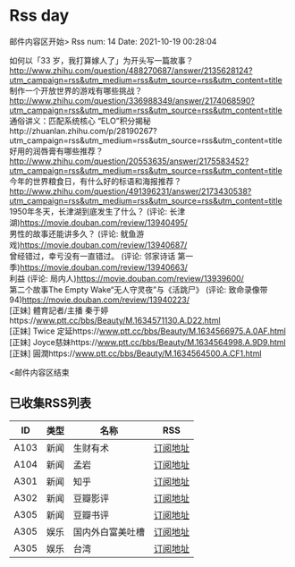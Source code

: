 # Rss day

邮件内容区开始>
Rss num: 14  Date: 2021-10-19 00:28:04 <br/>

如何以「33 岁，我打算嫁人了」为开头写一篇故事？http://www.zhihu.com/question/488270687/answer/2135628124?utm_campaign=rss&utm_medium=rss&utm_source=rss&utm_content=title<br/>
制作一个开放世界的游戏有哪些挑战？http://www.zhihu.com/question/336988349/answer/2174068590?utm_campaign=rss&utm_medium=rss&utm_source=rss&utm_content=title<br/>
通俗讲义：匹配系统核心 “ELO”积分揭秘http://zhuanlan.zhihu.com/p/28190267?utm_campaign=rss&utm_medium=rss&utm_source=rss&utm_content=title<br/>
好用的润唇膏有哪些推荐？http://www.zhihu.com/question/20553635/answer/2175583452?utm_campaign=rss&utm_medium=rss&utm_source=rss&utm_content=title<br/>
今年的世界粮食日，有什么好的标语和海报推荐？http://www.zhihu.com/question/491396231/answer/2173430538?utm_campaign=rss&utm_medium=rss&utm_source=rss&utm_content=title<br/>
1950年冬天，长津湖到底发生了什么？ (评论: 长津湖)https://movie.douban.com/review/13940495/<br/>
男性的故事还能讲多久？ (评论: 鱿鱼游戏)https://movie.douban.com/review/13940687/<br/>
曾经错过，幸亏没有一直错过。 (评论: 邻家诗话 第一季)https://movie.douban.com/review/13940663/<br/>
利益 (评论: 局内人)https://movie.douban.com/review/13939600/<br/>
第二个故事The Empty Wake“无人守灵夜”与《活跳尸》 (评论: 致命录像带94)https://movie.douban.com/review/13940223/<br/>
[正妹] 體育記者/主播 秦于婷https://www.ptt.cc/bbs/Beauty/M.1634571130.A.D22.html<br/>
[正妹] Twice 定延https://www.ptt.cc/bbs/Beauty/M.1634566975.A.0AF.html<br/>
[正妹] Joyce慈妹https://www.ptt.cc/bbs/Beauty/M.1634564998.A.9D9.html<br/>
[正妹] 圓潤https://www.ptt.cc/bbs/Beauty/M.1634564500.A.CF1.html<br/>


<邮件内容区结束

## 已收集RSS列表

| ID | 类型 | 名称  | RSS  |
| -- | -- | -- | -- | 
| A103  | 新闻 | 生财有术 | [订阅地址](https://scys.info/feed) |
| A104  | 新闻 | 孟岩  | [订阅地址](https://feedpress.me/wx-dreamytalks) |
| A301  | 新闻 | 知乎 | [订阅地址](https://www.zhihu.com/rss) |
| A302  | 新闻 | 豆瓣影评 | [订阅地址](https://www.douban.com/feed/review/movie) |
| A305  | 新闻 | 豆瓣书评 | [订阅地址](https://www.douban.com/feed/review/book) |
| A305  | 娱乐 | 国内外白富美吐槽 | [订阅地址](http://rsshub.v2fy.com:1200/weibo/user/5323541229) |
| A305  | 娱乐 | 台湾 | [订阅地址](https://www.ptt.cc/atom/beauty.xml) |
